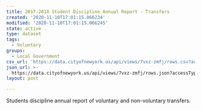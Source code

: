 ```yaml
---
title: 2017-2018 Student Discipline Annual Report - Transfers
created: '2020-11-10T17:01:15.066234'
modified: '2020-11-10T17:01:15.066245'
state: active
type: dataset
tags:
  - Voluntary
groups:
  - Local Government
csv_url: 'https://data.cityofnewyork.us/api/views/7vxz-zmfj/rows.csv?accessType=DOWNLOAD'
json_url: >-
  https://data.cityofnewyork.us/api/views/7vxz-zmfj/rows.json?accessType=DOWNLOAD
layout: post

---
```

Students discipline annual report of voluntary and non-voluntary transfers.
